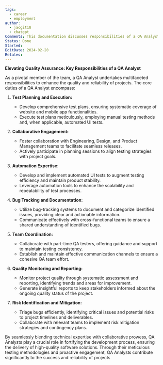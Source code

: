 ```yaml
---
tags:
  - career
  - employment
author:
  - jacgit18
  - chatgpt
Comments: This documentation discusses responsibilities of a QA Analyst engineer.
Status: Done
Started: 
EditDate: 2024-02-20
Relates:
---
```

**Elevating Quality Assurance: Key Responsibilities of a QA Analyst**

As a pivotal member of the team, a QA Analyst undertakes multifaceted responsibilities to enhance the quality and reliability of projects. The core duties of a QA Analyst encompass:

1. **Test Planning and Execution:**
   - Develop comprehensive test plans, ensuring systematic coverage of website and mobile app functionalities.
   - Execute test plans meticulously, employing manual testing methods and, when applicable, automated UI tests.

2. **Collaborative Engagement:**
   - Foster collaboration with Engineering, Design, and Product Management teams to facilitate seamless releases.
   - Actively participate in planning sessions to align testing strategies with project goals.

3. **Automation Expertise:**
   - Develop and implement automated UI tests to augment testing efficiency and maintain product stability.
   - Leverage automation tools to enhance the scalability and repeatability of test processes.

4. **Bug Tracking and Documentation:**
   - Utilize bug-tracking systems to document and categorize identified issues, providing clear and actionable information.
   - Communicate effectively with cross-functional teams to ensure a shared understanding of identified bugs.

5. **Team Coordination:**
   - Collaborate with part-time QA testers, offering guidance and support to maintain testing consistency.
   - Establish and maintain effective communication channels to ensure a cohesive QA team effort.

6. **Quality Monitoring and Reporting:**
   - Monitor project quality through systematic assessment and reporting, identifying trends and areas for improvement.
   - Generate insightful reports to keep stakeholders informed about the ongoing quality status of the project.

7. **Risk Identification and Mitigation:**
   - Triage bugs efficiently, identifying critical issues and potential risks to project timelines and deliverables.
   - Collaborate with relevant teams to implement risk mitigation strategies and contingency plans.

By seamlessly blending technical expertise with collaborative prowess, QA Analysts play a crucial role in fortifying the development process, ensuring the delivery of high-quality software solutions. Through their meticulous testing methodologies and proactive engagement, QA Analysts contribute significantly to the success and reliability of projects.